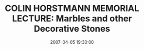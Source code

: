---
layout: lecture
title:  "COLIN HORSTMANN MEMORIAL LECTURE: Marbles and other Decorative Stones"
speaker: "Dr Monica Price, Mineralogy, Oxford University Museum of Natural History"
date: '2007-04-05 19:30:00'

---